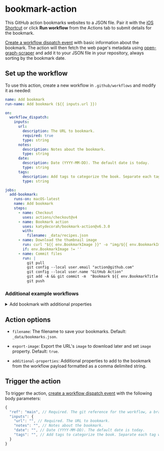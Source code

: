 # bookmark-action

This GitHub action bookmarks websites to a JSON file. Pair it with the [iOS Shortcut](shortcut/README.md) or click **Run workflow** from the Actions tab to submit details for the bookmark.

[Create a workflow dispatch event](https://docs.github.com/en/rest/actions/workflows#create-a-workflow-dispatch-event) with basic information about the bookmark. The action will then fetch the web page's metadata using [open-graph-scraper](https://www.npmjs.com/package/open-graph-scraper) and add it to your JSON file in your repository, always sorting by the bookmark date.

<!-- START GENERATED DOCUMENTATION -->

## Set up the workflow

To use this action, create a new workflow in `.github/workflows` and modify it as needed:

```yml
name: Add bookmark
run-name: Add bookmark (${{ inputs.url }})

on:
  workflow_dispatch:
    inputs:
      url:
        description: The URL to bookmark.
        required: true
        type: string
      notes:
        description: Notes about the bookmark.
        type: string
      date:
        description: Date (YYYY-MM-DD). The default date is today.
        type: string
      tags:
        description: Add tags to categorize the book. Separate each tag with a comma. Optional.
        type: string

jobs:
  add-bookmark:
    runs-on: macOS-latest
    name: Add bookmark
    steps:
      - name: Checkout
        uses: actions/checkout@v4
      - name: Bookmark action
        uses: katydecorah/bookmark-action@v6.3.0
        with:
          filename: _data/recipes.json
      - name: Download the thumbnail image
        run: curl "${{ env.BookmarkImage }}" -o "img/${{ env.BookmarkImageOutput }}"
        if: env.BookmarkImage != ''
      - name: Commit files
        run: |
          git pull
          git config --local user.email "action@github.com"
          git config --local user.name "GitHub Action"
          git add -A && git commit -m  "Bookmark ${{ env.BookmarkTitle }}"
          git push
```

### Additional example workflows

<details>
<summary>Add bookmark with additional properties</summary>

```yml
name: Add bookmark with additional properties
run-name: Add bookmark (${{ inputs.url }})

on:
  workflow_dispatch:
    inputs:
      url:
        description: The URL to bookmark.
        required: true
        type: string
      notes:
        description: Notes about the bookmark.
        type: string
      date:
        description: Date (YYYY-MM-DD). The default date is today.
        type: string
      tags:
        description: Add tags to categorize the bookmark. Separate each tag with a comma. Optional.
        type: string
      # The following property names are defined by "additional-properties"
      rating:
        description: Rate the bookmark from 1 to 5. Optional.
        type: string
      quote:
        description: Add a quote from the bookmark. Optional.
        type: string

jobs:
  add-bookmark:
    runs-on: macOS-latest
    name: Add bookmark
    steps:
      - name: Checkout
        uses: actions/checkout@v4
      - name: Bookmark action
        uses: katydecorah/bookmark-action@v6.3.0
        with:
          filename: _data/recipes.json
          # You can define additional properties you want to pass through
          additional-properties: rating,quote
      - name: Download the thumbnail image
        run: curl "${{ env.BookmarkImage }}" -o "img/${{ env.BookmarkImageOutput }}"
        if: env.BookmarkImage != ''
      - name: Commit files
        run: |
          git pull
          git config --local user.email "action@github.com"
          git config --local user.name "GitHub Action"
          git add -A && git commit -m  "Bookmark ${{ env.BookmarkTitle }}"
          git push
```

</details>

## Action options

- `filename`: The filename to save your bookmarks. Default: `_data/bookmarks.json`.

- `export-image`: Export the URL's `image` to download later and set `image` property. Default: `true`.

- `additional-properties`: Additional properties to add to the bookmark from the workflow payload formatted as a comma delimited string.

## Trigger the action

To trigger the action, [create a workflow dispatch event](https://docs.github.com/en/rest/actions/workflows#create-a-workflow-dispatch-event) with the following body parameters:

```js
{
  "ref": "main", // Required. The git reference for the workflow, a branch or tag name.
  "inputs": {
    "url": "", // Required. The URL to bookmark.
    "notes": "", // Notes about the bookmark.
    "date": "", // Date (YYYY-MM-DD). The default date is today.
    "tags": "", // Add tags to categorize the book. Separate each tag with a comma. Optional.
  }
}
```

<!-- END GENERATED DOCUMENTATION -->
